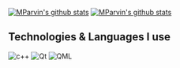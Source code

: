 [![MParvin's github stats](https://github-readme-stats.vercel.app/api?username=mparvin)](https://github.com/anuraghazra/github-readme-stats)
[![MParvin's github stats](https://github-readme-stats.vercel.app/api/top-langs?username=mparvin)](https://github.com/anuraghazra/github-readme-stats)

## Technologies & Languages I use

![c++](https://img.shields.io/badge/-C++-00599C?style=for-the-badge&logo=c%2B%2B&logoColor=white)
![Qt](https://img.shields.io/badge/-Qt-3FC74F?style=for-the-badge&logo=Qt&logoColor=white)
![QML](https://img.shields.io/badge/-QML-3FC74F?style=for-the-badge&logo=Qt&logoColor=white)
